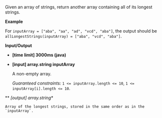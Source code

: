 Given an array of strings, return another array containing all of its longest strings.

**Example**

For `inputArray = ["aba", "aa", "ad", "vcd", "aba"]`, the output should be
`allLongestStrings(inputArray) = ["aba", "vcd", "aba"]`.

**Input/Output**

* **[time limit] 3000ms (java)**

* **[input] array.string inputArray**

    A non-empty array.

    _Guaranteed constraints:_
    `1 <= inputArray.length <= 10`,
    `1 <= inputArray[i].length <= 10`.

** *[output] array.string**

    Array of the longest strings, stored in the same order as in the `inputArray`.

